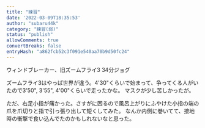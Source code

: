 ```yaml
---
title: "練習"
date: '2022-03-09T18:35:53'
author: "subaru44k"
category: "練習(弱)"
status: "publish"
allowComments: true
convertBreaks: false
entryHash: "a862fcb52c3f091e540aa70b9d50fc24"
---
```

ウィンドブレーカー、旧ズームフライ3
34分ジョグ

ズームフライ3はやっぱ世界が違う。4'30"くらいで始まって、争ってくる人がいたので3'50", 3'55", 4'00"くらいで走ったかな。
マスクが少し苦しかったが。

ただ、右足小指が痛かった。さすがに困るので風呂上がりにふやけた小指の端の爪を爪切りと指で引っ張り出して短くしてみた。
なんか内側に巻いてて、接地時の衝撃で食い込んでたのかもしれないなと思った。
